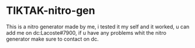 # TIKTAK-nitro-gen
This is a nitro generator made by me, i tested it my self and it worked, u can add me on dc:Lacoste#7900, if u have any problems whit the nitro generator make sure to contact on dc.
